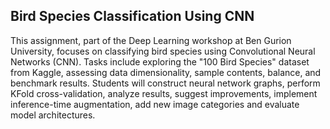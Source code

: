 ## Bird Species Classification Using CNN
This assignment, part of the Deep Learning workshop at Ben Gurion University, focuses on classifying bird species using Convolutional Neural Networks (CNN). Tasks include exploring the "100 Bird Species" dataset from Kaggle, assessing data dimensionality, sample contents, balance, and benchmark results. Students will construct neural network graphs, perform KFold cross-validation, analyze results, suggest improvements, implement inference-time augmentation, add new image categories and evaluate model architectures.

